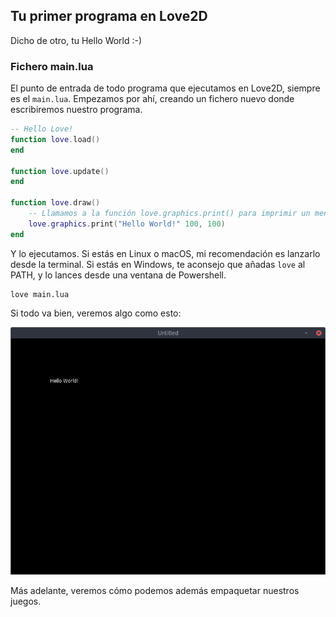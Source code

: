 ## Tu primer programa en Love2D

Dicho de otro, tu Hello World :-)

### Fichero main.lua

El punto de entrada de todo programa que ejecutamos en Love2D, siempre es el `main.lua`. Empezamos por ahí, creando un fichero nuevo donde escribiremos nuestro programa.

```lua
-- Hello Love!
function love.load()
end

function love.update()
end

function love.draw()
    -- Llamamos a la función love.graphics.print() para imprimir un mensaje en pantalla
    love.graphics.print("Hello World!" 100, 100)
end
```

Y lo ejecutamos. Si estás en Linux o macOS, mi recomendación es lanzarlo desde la terminal. Si estás en Windows, te aconsejo que añadas `love` al PATH, y lo lances desde una ventana de Powershell.

    love main.lua

Si todo va bien, veremos algo como esto:

![Hello World en Love2D](images/hello.png)

Más adelante, veremos cómo podemos además empaquetar nuestros juegos.